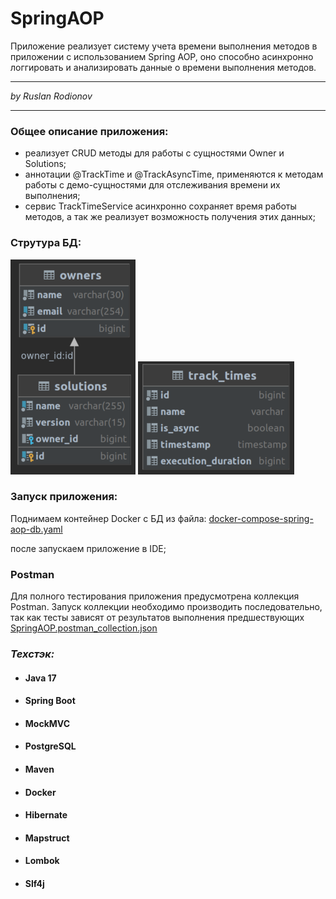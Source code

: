 # SpringAOP
Приложение реализует систему учета времени выполнения методов в приложении с использованием Spring AOP,
оно способно асинхронно логгировать и анализировать данные о времени выполнения методов.

___


_by Ruslan Rodionov_

___

### Общее описание приложения:
- реализует CRUD методы для работы с сущностями Owner и Solutions;
- аннотации @TrackTime и @TrackAsyncTime, применяются к методам работы с демо-сущностями для отслеживания времени их выполнения;
- сервис TrackTimeService асинхронно сохраняет время работы методов, а так же реализует возможность получения этих данных;


### Струтура БД:

![img.png](data/solutions-owners.png)
![img.png](data/track_times.png)

### Запуск приложения:
Поднимаем контейнер Docker с БД из файла:
[docker-compose-spring-aop-db.yaml](docker-compose-spring-aop-db.yaml)

после запускаем приложение в IDE;


###  Postman 
Для полного тестирования приложения предусмотрена коллекция Postman.
Запуск коллекции необходимо производить последовательно, так как тесты зависят от результатов выполнения предшествующих
[SpringAOP.postman_collection.json](postman/SpringAOP.postman_collection.json)

### _Техстэк:_
- #### Java 17
- #### Spring Boot
- #### MockMVC
- #### PostgreSQL
- #### Maven
- #### Docker
- #### Hibernate
- #### Mapstruct
- #### Lombok
- #### Slf4j
